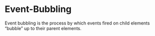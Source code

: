 # Event-Bubbling
Event bubbling is the process by which events fired on child elements “bubble” up to their parent elements. 
